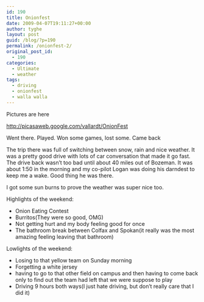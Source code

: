 ```yaml
---
id: 190
title: Onionfest
date: 2009-04-07T19:11:27+00:00
author: tyghe
layout: post
guid: /blog/?p=190
permalink: /onionfest-2/
original_post_id:
  - 190
categories:
  - Ultimate
  - weather
tags:
  - driving
  - onionfest
  - walla walla
---
```

Pictures are here
  
http://picasaweb.google.com/vallardt/OnionFest

Went there. Played. Won some games, lost some. Came back

The trip there was full of switching between snow, rain and nice weather. It was a pretty good drive with lots of car conversation that made it go fast. The drive back wasn&#8217;t too bad until about 40 miles out of Bozeman. It was about 1:50 in the morning and my co-pilot Logan was doing his darndest to keep me a wake. Good thing he was there.

I got some sun burns to prove the weather was super nice too.

Highlights of the weekend:

  * Onion Eating Contest
  * Burritos(They were so good, OMG)
  * Not getting hurt and my body feeling good for once
  * The bathroom break between Colfax and Spokan(it really was the most amazing feeling leaving that bathroom)

Lowlights of the weekend:

  * Losing to that yellow team on Sunday morning
  * Forgetting a white jersey
  * having to go to that other field on campus and then having to come back only to find out the team had left that we were suppose to play
  * Driving 9 hours both ways(I just hate driving, but don&#8217;t really care that I did it)
